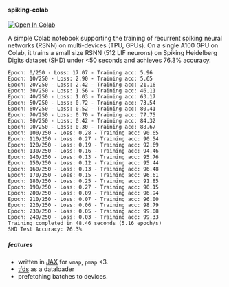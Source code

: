 #### spiking-colab

[![Open In Colab](https://colab.research.google.com/assets/colab-badge.svg)](https://colab.research.google.com/github/YigitDemirag/spiking-colab/blob/master/SHD_SNN_fast.ipynb)

A simple Colab notebook supporting the training of recurrent spiking neural networks (RSNN) on multi-devices (TPU, GPUs).
On a single A100 GPU on Colab, it trains a small size RSNN (512 LIF neurons) on Spiking Heidelberg Digits dataset (SHD) under <50 seconds and achieves 76.3% accuracy. 


```
Epoch: 0/250 - Loss: 17.07 - Training acc: 5.96
Epoch: 10/250 - Loss: 2.90 - Training acc: 5.65
Epoch: 20/250 - Loss: 2.42 - Training acc: 21.16
Epoch: 30/250 - Loss: 1.56 - Training acc: 46.11
Epoch: 40/250 - Loss: 1.03 - Training acc: 63.17
Epoch: 50/250 - Loss: 0.72 - Training acc: 73.54
Epoch: 60/250 - Loss: 0.52 - Training acc: 80.41
Epoch: 70/250 - Loss: 0.70 - Training acc: 77.75
Epoch: 80/250 - Loss: 0.42 - Training acc: 84.32
Epoch: 90/250 - Loss: 0.30 - Training acc: 88.67
Epoch: 100/250 - Loss: 0.28 - Training acc: 90.65
Epoch: 110/250 - Loss: 0.27 - Training acc: 90.54
Epoch: 120/250 - Loss: 0.19 - Training acc: 92.69
Epoch: 130/250 - Loss: 0.16 - Training acc: 94.46
Epoch: 140/250 - Loss: 0.13 - Training acc: 95.76
Epoch: 150/250 - Loss: 0.12 - Training acc: 95.44
Epoch: 160/250 - Loss: 0.13 - Training acc: 96.48
Epoch: 170/250 - Loss: 0.15 - Training acc: 96.61
Epoch: 180/250 - Loss: 0.25 - Training acc: 91.85
Epoch: 190/250 - Loss: 0.27 - Training acc: 90.15
Epoch: 200/250 - Loss: 0.09 - Training acc: 96.94
Epoch: 210/250 - Loss: 0.07 - Training acc: 96.00
Epoch: 220/250 - Loss: 0.06 - Training acc: 98.79
Epoch: 230/250 - Loss: 0.05 - Training acc: 99.08
Epoch: 240/250 - Loss: 0.03 - Training acc: 99.33
Training completed in 48.46 seconds (5.16 epoch/s)
SHD Test Accuracy: 76.3%
```

##### features

- written in [JAX](https://github.com/google/jax) for `vmap`, `pmap` <3.
- [tfds](https://github.com/tensorflow/datasets) as a dataloader
- prefetching batches to devices.
